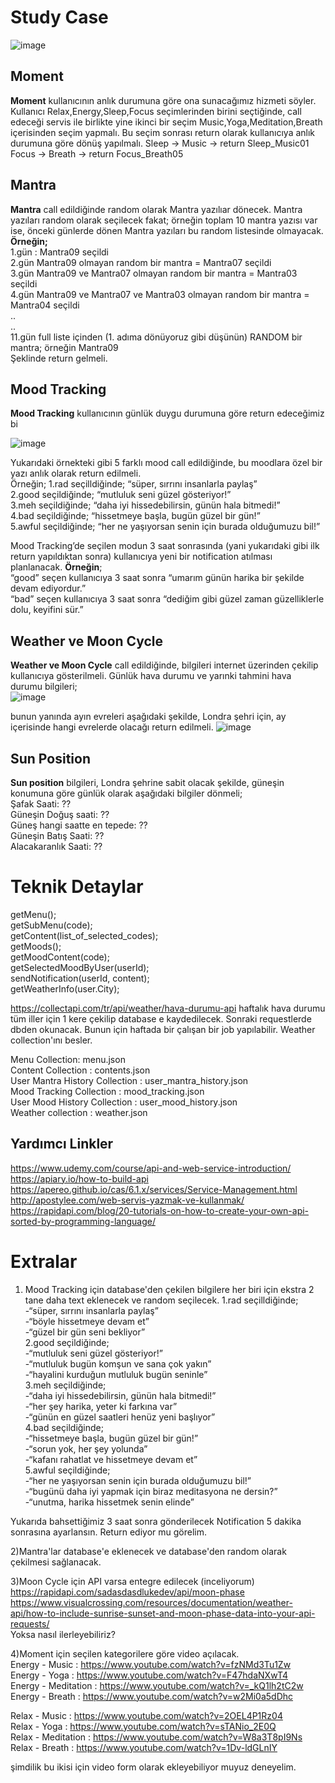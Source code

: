 # Study Case
 ![image](https://user-images.githubusercontent.com/10465339/125210060-e7b7dd80-e2a5-11eb-867d-dda9d26d8c71.png)

## Moment
**Moment** kullanıcının anlık durumuna göre ona sunacağımız hizmeti söyler. 
Kullanıcı Relax,Energy,Sleep,Focus seçimlerinden birini seçtiğinde, call edeceği servis ile birlikte yine ikinci bir seçim Music,Yoga,Meditation,Breath içerisinden seçim yapmalı. Bu seçim sonrası return olarak kullanıcıya anlık durumuna göre dönüş yapılmalı.
Sleep -> Music -> return Sleep_Music01 
Focus -> Breath -> return Focus_Breath05


## Mantra
**Mantra** call edildiğinde random olarak Mantra yazılıar dönecek. Mantra yazıları random olarak seçilecek fakat; örneğin toplam 10 mantra yazısı var ise, önceki günlerde dönen Mantra yazıları bu random listesinde olmayacak.  
**Örneğin;**  
1.gün : Mantra09 seçildi  
2.gün Mantra09 olmayan random bir mantra = Mantra07 seçildi  
3.gün Mantra09 ve Mantra07 olmayan random bir mantra = Mantra03 seçildi  
4.gün Mantra09 ve Mantra07 ve Mantra03 olmayan random bir mantra = Mantra04 seçildi  
..  
..  
11.gün full liste içinden (1. adıma dönüyoruz gibi düşünün) RANDOM bir mantra; örneğin Mantra09  
Şeklinde return gelmeli.  


## Mood Tracking
**Mood Tracking** kullanıcının günlük duygu durumuna göre return edeceğimiz bi
  
  ![image](https://user-images.githubusercontent.com/10465339/125210122-6876d980-e2a6-11eb-9273-a0af7047b224.png)
  
Yukarıdaki örnekteki gibi 5 farklı mood call edildiğinde, bu moodlara özel bir yazı anlık olarak return edilmeli.  
Örneğin;
1.rad seçilldiğinde; “süper, sırrını insanlarla paylaş”  
2.good seçildiğinde; “mutluluk seni güzel gösteriyor!”  
3.meh seçildiğinde; “daha iyi hissedebilirsin, günün hala bitmedi!”  
4.bad seçildiğinde; “hissetmeye başla, bugün güzel bir gün!”  
5.awful seçildiğinde; “her ne yaşıyorsan senin için burada olduğumuzu bil!”  

Mood Tracking’de seçilen modun 3 saat sonrasında (yani yukarıdaki gibi ilk return yapıldıktan sonra) kullanıcıya yeni bir notification atılması planlanacak. 
**Örneğin**;  
“good” seçen kullanıcıya 3 saat sonra “umarım günün harika bir şekilde devam ediyordur.”  
“bad” seçen kullanıcıya 3 saat sonra “dediğim gibi güzel zaman güzelliklerle dolu, keyifini sür.”  

## Weather ve Moon Cycle
**Weather ve Moon Cycle** call edildiğinde, bilgileri internet üzerinden çekilip kullanıcıya gösterilmeli. Günlük hava durumu ve yarınki tahmini hava durumu bilgileri;  
![image](https://user-images.githubusercontent.com/10465339/125210146-82b0b780-e2a6-11eb-8edf-fdf038744412.png)
  
  bunun yanında ayın evreleri aşağıdaki şekilde, Londra şehri için, ay içerisinde hangi evrelerde olacağı return edilmeli.
 ![image](https://user-images.githubusercontent.com/10465339/125210149-893f2f00-e2a6-11eb-94b2-3164de5f94a4.png)

## Sun Position
**Sun position** bilgileri, Londra şehrine sabit olacak şekilde, güneşin konumuna göre günlük olarak aşağıdaki bilgiler dönmeli;    
Şafak Saati: ??  
Güneşin Doğuş saati: ??  
Güneş hangi saatte en tepede: ??  
Güneşin Batış Saati: ??  
Alacakaranlık Saati: ??  





# Teknik Detaylar
getMenu();  
getSubMenu(code);  
getContent(list_of_selected_codes);  
getMoods();  
getMoodContent(code);  
getSelectedMoodByUser(userId);  
sendNotification(userId, content);  
getWeatherInfo(user.City);  
  
https://collectapi.com/tr/api/weather/hava-durumu-api haftalık hava durumu tüm iller için 1 kere çekilip database e kaydedilecek. Sonraki requestlerde dbden okunacak. Bunun için haftada bir çalışan bir job yapılabilir.  Weather collection'ını besler.  
  
Menu Collection: menu.json  
Content Collection : contents.json  
User Mantra History Collection : user_mantra_history.json  
Mood Tracking Collection : mood_tracking.json  
User Mood History Collection :  user_mood_history.json  
Weather collection : weather.json  

## Yardımcı Linkler  
https://www.udemy.com/course/api-and-web-service-introduction/  
https://apiary.io/how-to-build-api  
https://apereo.github.io/cas/6.1.x/services/Service-Management.html  
http://apostylee.com/web-servis-yazmak-ve-kullanmak/  
https://rapidapi.com/blog/20-tutorials-on-how-to-create-your-own-api-sorted-by-programming-language/  

# Extralar
1) Mood Tracking için database'den çekilen bilgilere her biri için ekstra 2 tane daha text eklenecek ve random seçilecek.
1.rad seçilldiğinde;  
-“süper, sırrını insanlarla paylaş”  
-“böyle hissetmeye devam et”  
-“güzel bir gün seni bekliyor”  
2.good seçildiğinde;  
-“mutluluk seni güzel gösteriyor!”  
-“mutluluk bugün komşun ve sana çok yakın”  
-“hayalini kurduğun mutluluk bugün seninle”  
3.meh seçildiğinde;  
-“daha iyi hissedebilirsin, günün hala bitmedi!”  
-“her şey harika, yeter ki farkına var”  
-“günün en güzel saatleri henüz yeni başlıyor”  
4.bad seçildiğinde;  
-“hissetmeye başla, bugün güzel bir gün!”  
-“sorun yok, her şey yolunda”  
-“kafanı rahatlat ve hissetmeye devam et”  
5.awful seçildiğinde;  
-“her ne yaşıyorsan senin için burada olduğumuzu bil!”  
-“bugünü daha iyi yapmak için biraz meditasyona ne dersin?”  
-“unutma, harika hissetmek senin elinde”  

Yukarıda bahsettiğimiz 3 saat sonra gönderilecek Notification 5 dakika sonrasına ayarlansın. Return ediyor mu görelim.

2)Mantra'lar database'e eklenecek ve database'den random olarak çekilmesi sağlanacak.

3)Moon Cycle için API varsa entegre edilecek (inceliyorum) 
https://rapidapi.com/sadasdasdlukedev/api/moon-phase  
https://www.visualcrossing.com/resources/documentation/weather-api/how-to-include-sunrise-sunset-and-moon-phase-data-into-your-api-requests/  
Yoksa nasıl ilerleyebiliriz?

4)Moment için seçilen kategorilere göre video açılacak.  
Energy - Music : https://www.youtube.com/watch?v=fzNMd3Tu1Zw   
Energy - Yoga : https://www.youtube.com/watch?v=F47hdaNXwT4  
Energy - Meditation : https://www.youtube.com/watch?v=_kQ1lh2tC2w  
Energy - Breath : https://www.youtube.com/watch?v=w2Mi0a5dDhc  
  
Relax - Music : https://www.youtube.com/watch?v=2OEL4P1Rz04  
Relax - Yoga : https://www.youtube.com/watch?v=sTANio_2E0Q  
Relax - Meditation : https://www.youtube.com/watch?v=W8a3T8pI9Ns  
Relax - Breath : https://www.youtube.com/watch?v=1Dv-ldGLnIY   

şimdilik bu ikisi için video form olarak ekleyebiliyor muyuz deneyelim.
